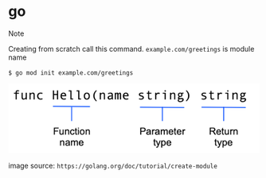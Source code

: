 # go

Note

Creating from scratch call this command. `example.com/greetings` is module name 
```shell
$ go mod init example.com/greetings
```

![img.png](img.png)

image source: `https://golang.org/doc/tutorial/create-module`